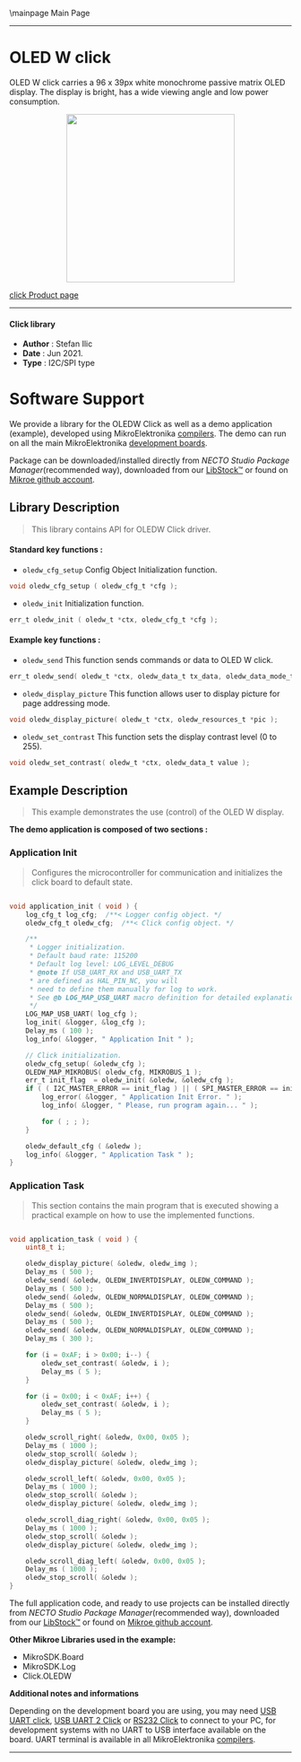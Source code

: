 \mainpage Main Page

---
# OLED W click

OLED W click carries a 96 x 39px white monochrome passive matrix OLED display. The display is bright, has a wide viewing angle and low power consumption.

<p align="center">
  <img src="https://download.mikroe.com/images/click_for_ide/oled_w_click.png" height=300px>
</p>

[click Product page](https://www.mikroe.com/oled-w-click)

---


#### Click library

- **Author**        : Stefan  Ilic
- **Date**          : Jun 2021.
- **Type**          : I2C/SPI type


# Software Support

We provide a library for the OLEDW Click
as well as a demo application (example), developed using MikroElektronika
[compilers](https://www.mikroe.com/necto-studio).
The demo can run on all the main MikroElektronika [development boards](https://www.mikroe.com/development-boards).

Package can be downloaded/installed directly from *NECTO Studio Package Manager*(recommended way), downloaded from our [LibStock&trade;](https://libstock.mikroe.com) or found on [Mikroe github account](https://github.com/MikroElektronika/mikrosdk_click_v2/tree/master/clicks).

## Library Description

> This library contains API for OLEDW Click driver.

#### Standard key functions :

- `oledw_cfg_setup` Config Object Initialization function.
```c
void oledw_cfg_setup ( oledw_cfg_t *cfg );
```

- `oledw_init` Initialization function.
```c
err_t oledw_init ( oledw_t *ctx, oledw_cfg_t *cfg );
```

#### Example key functions :

- `oledw_send` This function sends commands or data to OLED W click.
```c
err_t oledw_send( oledw_t *ctx, oledw_data_t tx_data, oledw_data_mode_t data_mode );
```

- `oledw_display_picture` This function allows user to display picture for page addressing mode.
```c
void oledw_display_picture( oledw_t *ctx, oledw_resources_t *pic );
```

- `oledw_set_contrast` This function sets the display contrast level (0 to 255).
```c
void oledw_set_contrast( oledw_t *ctx, oledw_data_t value );
```

## Example Description

> This example demonstrates the use (control) of the OLED W display.

**The demo application is composed of two sections :**

### Application Init

> Configures the microcontroller for communication and initializes the click board to default state.

```c

void application_init ( void ) {
    log_cfg_t log_cfg;  /**< Logger config object. */
    oledw_cfg_t oledw_cfg;  /**< Click config object. */

    /** 
     * Logger initialization.
     * Default baud rate: 115200
     * Default log level: LOG_LEVEL_DEBUG
     * @note If USB_UART_RX and USB_UART_TX 
     * are defined as HAL_PIN_NC, you will 
     * need to define them manually for log to work. 
     * See @b LOG_MAP_USB_UART macro definition for detailed explanation.
     */
    LOG_MAP_USB_UART( log_cfg );
    log_init( &logger, &log_cfg );
    Delay_ms ( 100 );
    log_info( &logger, " Application Init " );

    // Click initialization.
    oledw_cfg_setup( &oledw_cfg );
    OLEDW_MAP_MIKROBUS( oledw_cfg, MIKROBUS_1 );
    err_t init_flag  = oledw_init( &oledw, &oledw_cfg );
    if ( ( I2C_MASTER_ERROR == init_flag ) || ( SPI_MASTER_ERROR == init_flag ) ) {
        log_error( &logger, " Application Init Error. " );
        log_info( &logger, " Please, run program again... " );

        for ( ; ; );
    }

    oledw_default_cfg ( &oledw );
    log_info( &logger, " Application Task " );
}

```

### Application Task

> This section contains the main program that is executed showing a practical example on how to use the implemented functions.

```c

void application_task ( void ) {
    uint8_t i;

    oledw_display_picture( &oledw, oledw_img );
    Delay_ms ( 500 );
    oledw_send( &oledw, OLEDW_INVERTDISPLAY, OLEDW_COMMAND );
    Delay_ms ( 500 );
    oledw_send( &oledw, OLEDW_NORMALDISPLAY, OLEDW_COMMAND );
    Delay_ms ( 500 );
    oledw_send( &oledw, OLEDW_INVERTDISPLAY, OLEDW_COMMAND );
    Delay_ms ( 500 );
    oledw_send( &oledw, OLEDW_NORMALDISPLAY, OLEDW_COMMAND );
    Delay_ms ( 300 );

    for (i = 0xAF; i > 0x00; i--) {
        oledw_set_contrast( &oledw, i );
        Delay_ms ( 5 );
    }

    for (i = 0x00; i < 0xAF; i++) {
        oledw_set_contrast( &oledw, i );
        Delay_ms ( 5 );
    }

    oledw_scroll_right( &oledw, 0x00, 0x05 );
    Delay_ms ( 1000 );
    oledw_stop_scroll( &oledw );
    oledw_display_picture( &oledw, oledw_img );

    oledw_scroll_left( &oledw, 0x00, 0x05 );
    Delay_ms ( 1000 );
    oledw_stop_scroll( &oledw );
    oledw_display_picture( &oledw, oledw_img );

    oledw_scroll_diag_right( &oledw, 0x00, 0x05 );
    Delay_ms ( 1000 );
    oledw_stop_scroll( &oledw );
    oledw_display_picture( &oledw, oledw_img );

    oledw_scroll_diag_left( &oledw, 0x00, 0x05 );
    Delay_ms ( 1000 );
    oledw_stop_scroll( &oledw );
}

```


The full application code, and ready to use projects can be installed directly from *NECTO Studio Package Manager*(recommended way), downloaded from our [LibStock&trade;](https://libstock.mikroe.com) or found on [Mikroe github account](https://github.com/MikroElektronika/mikrosdk_click_v2/tree/master/clicks).

**Other Mikroe Libraries used in the example:**

- MikroSDK.Board
- MikroSDK.Log
- Click.OLEDW

**Additional notes and informations**

Depending on the development board you are using, you may need
[USB UART click](https://www.mikroe.com/usb-uart-click),
[USB UART 2 Click](https://www.mikroe.com/usb-uart-2-click) or
[RS232 Click](https://www.mikroe.com/rs232-click) to connect to your PC, for
development systems with no UART to USB interface available on the board. UART
terminal is available in all MikroElektronika
[compilers](https://shop.mikroe.com/compilers).

---
